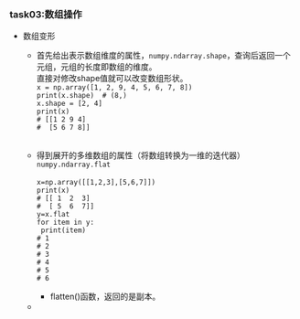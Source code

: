 ### task03:数组操作

* 数组变形
  * 首先给出表示数组维度的属性，`numpy.ndarray.shape`，查询后返回一个元组，元组的长度即数组的维度。<br>
直接对修改shape值就可以改变数组形状。<br>
`x = np.array([1, 2, 9, 4, 5, 6, 7, 8])`<br>
`print(x.shape)  # (8,)`<br>
`x.shape = [2, 4]`<br>
`print(x)`<br>
`# [[1 2 9 4] `<br>
`#  [5 6 7 8]]`<br><br>
  * 得到展开的多维数组的属性（将数组转换为一维的迭代器）`numpy.ndarray.flat`<br><br>
  `x=np.array([[1,2,3],[5,6,7]])`<br>
  `print(x)`<br>
  `# [[ 1  2  3]`<br>
  `#  [ 5  6  7]]`<br>
  `y=x.flat`<br>
  `for item in y:`<br>
    ` print(item)`<br>
    `# 1`<br>
    `# 2`<br>
    `# 3`<br>
    `# 4`<br>
    `# 5`<br>
    `# 6`<br>
     * flatten()函数，返回的是副本。<br>

  * 


